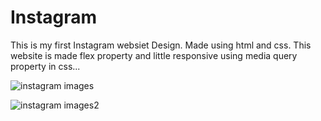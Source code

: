 # Instagram
This is my first Instagram websiet Design. Made using html and css. This website is made flex property and little responsive using media query property in css...

![instagram images](https://user-images.githubusercontent.com/90317197/151653805-1c02dd4c-a1a5-4281-90b2-423e96e1643d.JPG)

![instagram images2](https://user-images.githubusercontent.com/90317197/151653914-13484dfe-532a-43af-b671-af91ce77e8aa.JPG)



